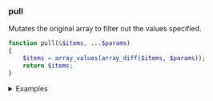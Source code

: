 ### pull
Mutates the original array to filter out the values specified.

```php
function pull(&$items, ...$params)
{
    $items = array_values(array_diff($items, $params));
    return $items;
}
```

<details>
<summary>Examples</summary>

```php
$array = ['a', 'b', 'c', 'a', 'b', 'c'];
pull($array, 'a', 'c'); // $array will be ['b', 'b']
```

</details>
